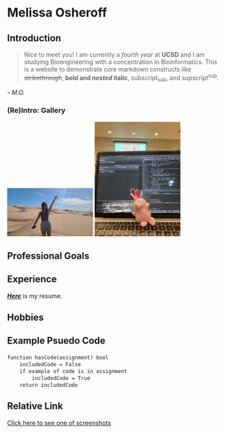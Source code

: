 # Melissa Osheroff
## Introduction
> Nice to meet you! I am currently a *fourth year* at **UCSD** and I am studying Bioengineering with a concentration in Bioinformatics. This is a website to demonstrate core markdown constructs like ~~strikethrough~~, **bold and *nested* italic**, subscript<sub>sub</sub>, and supscript<sup>sup</sup>. </br>

\- *M.O.*

### (Re)Intro: Gallery
<picture>
  <img alt="Me" src="PHOTO-2024-03-29-15-04-41 (1).jpg" width="200">
</picture>
<picture>
 <img alt="bunny" src="70423336282__DE581140-A682-4ED2-9A68-5F70BB2B5070.jpg" width="200">
</picture>

## Professional Goals
## Experience 
[***Here***](https://drive.google.com/file/d/1C4S_4A7KjHSumRafDZuZHzzaKnhjhFov/view?usp=drive_link) is my resume.
## Hobbies

## Example Psuedo Code
```
function hasCode(assignment) bool
    includedCode = False
    if example of code is in assignment
        includedCode = True
    return includedCode
```
## Relative Link
[Click here to see one of screenshots](README.md)
